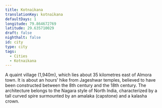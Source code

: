 ```yaml
---
title: Kotnaikana
translationKey: kotnaikana
defaultDays: 1
longitude: 79.864672769
latitude: 29.635710029
draft: false
nighthalt: false
id: city
type: city
tags:
  - Cities
  - Kotnaikana
---
```

A quaint village (1,940m), which lies about 35 kilometres east of Almora town. It is about an hours’ hike from Jageshwar temples, believed to have been constructed between the 8th century and the 18th century. The architecture belongs to the Nagara style of North India, characterized by a tall curved spire surmounted by an amalaka (capstone) and a kalasha crown.